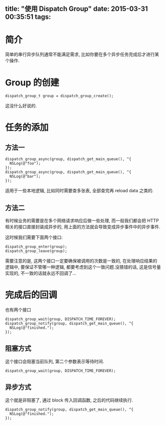 title: "使用 Dispatch Group"
date: 2015-03-31 00:35:51
tags:
---


# 简介
简单的串行异步队列通常不能满足需求, 比如你要在多个异步任务完成后才进行某个操作.

# Group 的创建
```
dispatch_group_t group = dispatch_group_create();
```
这没什么好说的.

# 任务的添加

## 方法一

```
dispatch_group_async(group, dispatch_get_main_queue(), ^{
  NSLog(@"foo");
});
dispatch_group_async(group, dispatch_get_main_queue(), ^{
  NSLog(@"bar");
});
```
适用于一些本地逻辑, 比如同时需要查多张表, 全部查完再 reload data 之类的.

## 方法二
有时候业务的需要是在多个网络请求响应后做一些处理, 而一般我们都会把 HTTP 相关的接口直接封装成异步的, 用上面的方法就会导致变成异步事件中的异步事件.

这时候我们需要下面两个接口:

	dispatch_group_enter(group);
	dispatch_group_leave(group);

需要注意的是, 这两个接口一定要确保被调用的次数是一致的, 在处理响应结果的逻辑中, 要保证不管哪一种逻辑, 都要考虑到这个一致问题.没猜错的话, 这是信号量实现的, 不一致的话就永远不回调了...

# 完成后的回调
也有两个接口

	dispatch_group_wait(group, DISPATCH_TIME_FOREVER);
	dispatch_group_notify(group, dispatch_get_main_queue(), ^{
	  NSLog(@"finished.");
	});
	
## 阻塞方式
这个接口会阻塞当前队列, 第二个参数表示等待时间.

	dispatch_group_wait(group, DISPATCH_TIME_FOREVER);


## 异步方式
这个就是非阻塞了, 通过 block 传入回调函数, 之后的代码继续执行.

	dispatch_group_notify(group, dispatch_get_main_queue(), ^{
	  NSLog(@"finished.");
	});

